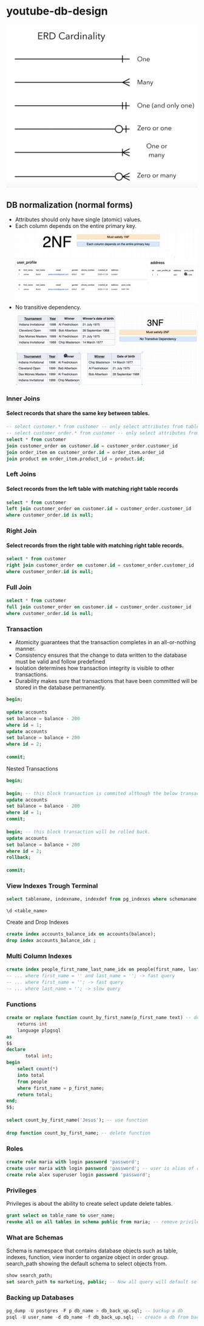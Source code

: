 # youtube-db-design
![Relations](erd-cardinality-guide.png)
## DB normalization (normal forms)
- Attributes should only have single (atomic) values.
- Each column depends on the entire primary key.
![2nf](2nf.png)
- No transitive dependency.
![3nf](3nf.png)


### Inner Joins
#### Select records that share the same key between tables.
``` sql
-- select customer.* from customer -- only select attributes from table customer
-- select customer_order.* from customer -- only select attributes from table customer_order
select * from customer
join customer_order on customer.id = customer_order.customer_id
join order_item on customer_order.id = order_item.order_id
join product on order_item.product_id = product.id;
```
### Left Joins
#### Select records from the left table with matching right table records
``` sql
select * from customer
left join customer_order on customer.id = customer_order.customer_id
where customer_order.id is null;
``` 
### Right Join
#### Select records from the right table with matching right table records.
``` sql
select * from customer
right join customer_order on customer.id = customer_order.customer_id
where customer_order.id is null;
``` 
### Full Join
``` sql
select * from customer
full join customer_order on customer.id = customer_order.customer_id
where customer_order.id is null;
```
### Transaction
- Atomicity guarantees that the transaction completes in an all-or-nothing manner.
- Consistency ensures that the change to data written to the database must be valid and follow predefined
- Isolation determines how transaction integrity is visible to other transactions.
- Durability makes sure that transactions that have been committed will be stored in the database permanently.
``` sql
begin;

update accounts
set balance = balance - 200
where id = 1;
update accounts
set balance = balance + 200
where id = 2;

commit;
```

Nested Transactions
``` sql
begin;

begin; -- this block transaction is commited although the below transaction is failed.
update accounts
set balance = balance - 200
where id = 1;
commit; 

begin; -- this block transaction will be rolled back.
update accounts
set balance = balance + 200
where id = 2;
rollback;

commit;
```

### View Indexes Trough Terminal
```sql
select tablename, indexname, indexdef from pg_indexes where schemaname = 'public';
```
```console
\d <table_name>
```
Create and Drop Indexes
```sql
create index accounts_balance_idx on accounts(balance);
drop index accounts_balance_idx ;
```
### Multi Column Indexes

```sql
create index people_first_name_last_name_idx on people(first_name, last_name);
-- ... where first_name = '' and last_name = ''; -> fast query
-- ... where first_name = ''; -> fast query
-- ... where last_name = ''; -> slow query
```

### Functions
```sql
create or replace function count_by_first_name(p_first_name text) -- define function
    returns int
    language plpgsql
as
$$
declare
       total int;
begin
    select count(*)
    into total
    from people
    where first_name = p_first_name;
    return total;
end;
$$;

select count_by_first_name('Jesus'); -- use function

drop function count_by_first_name; -- delete function

```


### Roles
```sql
create role maria with login password 'password';
create user maria with login password 'password'; -- user is alias of role
create role alex superuser login password 'password';
```
### Privileges
Privileges is about the ability to create select update delete tables.
```sql
grant select on table_name to user_name;
revoke all on all tables in schema public from maria; -- remove priviledges
```

### What are Schemas
Schema is namespace that contains database objects such as table, indexes, function, view inorder to organize object in order group.
search_path showing the default schema to select objects from.
```sql
show search_path;
set search_path to marketing, public; -- Now all query will default select from marketing schema instead of public.
```

### Backing up Databases
```sql
pg_dump -U postgres -F p db_name > db_back_up.sql; -- backup a db
psql -U user_name -d db_name -f db_back_up.sql; -- create a db from back up file.
```
